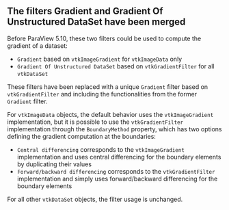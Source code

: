 ## The filters Gradient and Gradient Of Unstructured DataSet have been merged

Before ParaView 5.10, these two filters could be used to compute the gradient of a dataset:
- `Gradient` based on `vtkImageGradient` for `vtkImageData` only
- `Gradient Of Unstructured DataSet` based on `vtkGradientFilter` for all `vtkDataSet`

These filters have been replaced with a unique `Gradient` filter based on `vtkGradientFilter` and including the functionalities from the former `Gradient` filter.

For `vtkImageData` objects, the default behavior uses the `vtkImageGradient` implementation, but it is possible to use the `vtkGradientFilter` implementation through the `BoundaryMethod` property, which has two options defining the gradient computation at the boundaries:
- `Central differencing` corresponds to the `vtkImageGradient` implementation and uses central differencing for the boundary elements by duplicating their values
- `Forward/backward differencing` corresponds to the `vtkGradientFilter` implementation and simply uses forward/backward differencing for the boundary elements

For all other `vtkDataSet` objects, the filter usage is unchanged.
